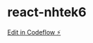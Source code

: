 # react-nhtek6

[Edit in Codeflow ⚡️](https://stackblitz.com/~/github.com/KIRUBASHANKAR26/react-nhtek6)